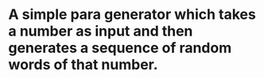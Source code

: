 # A simple para generator which takes a number as input and then generates a sequence of random words of that number.
